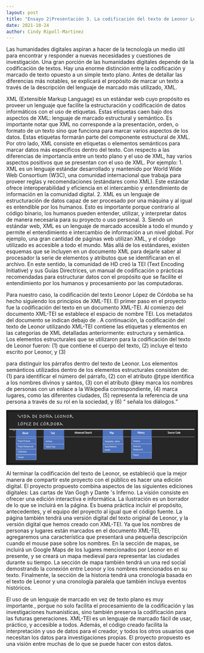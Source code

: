 ```yaml
---
layout: post
title: "Ensayo 2|Presentación 3. La codificación del texto de Leonor López de Córdoba."
date: 2021-10-24
author: Cindy Ripoll-Martinez 
---
```


  Las humanidades digitales aspiran a hacer de la tecnología un medio útil para encontrar y responder a nuevas necesidades y cuestiones de investigación. Una gran porción de las humanidades digitales depende de la codificación de textos. Hay una enorme distinción entre la codificación y marcado de texto opuesto a un simple texto plano. Antes de detallar las diferencias más notables, se explicará el propósito de marcar un texto a través de la descripción del lenguaje de marcado más utilizado, XML. 
  
  XML (Extensible Markup Language) es un estándar web cuyo  propósito es proveer un lenguaje que facilite la estructuración y codificación de datos informáticos  con el uso de etiquetas. Estas etiquetas caen bajo dos aspectos de XML: lenguaje de marcado estructural y semántico. Es importante notar que XML no corresponde a la presentación, orden, o formato de un texto sino que funciona para marcar varios aspectos de los datos. Estas etiquetas formarán parte del componente estructural de XML. Por otro lado, XML consiste en etiquetas o elementos semánticos para marcar datos más específicos dentro del texto. Con respecto a las diferencias de importancia entre un texto plano y el uso de XML, hay varios aspectos positivos que se presentan con el uso de XML. Por ejemplo:
    1. XML es un lenguaje estándar  desarrollado y mantenido por World Wide Web Consortium (W3C), una comunidad internacional que trabaja para proveer reglas y recomendaciones (estándares como XML). Este estándar ofrece interoperabilidad y eficiencia en el intercambio y entendimiento de información en la comunidad digital. 
    2. XML es un lenguaje de estructuración de datos capaz de ser procesado por una máquina y al igual es entendible por los humanos. Esto es importante porque contrario al código binario, los humanos pueden entender, utilizar, y interpretar datos de manera necesaria para su proyecto o uso personal. 
    3. Siendo un estándar web, XML es un lenguaje de marcado accesible a todo el mundo y permite el entendimiento e intercambio de información a un nivel global. Por ejemplo, una gran cantidad de páginas web utilizan XML, y el código utilizado es accesible a todo el mundo. 
  Más allá de los estándares, existen esquemas que se incluyen en un documento XML para dejarle saber al procesador la serie de elementos y atributos que se identificaran en el archivo. En este sentido, la comunidad de HD creó la  TEI (Text Encoding Initiative) y sus  Guías Directrices, un manual de codificación o prácticas recomendadas para estructurar datos con el propósito que se facilite el entendimiento por los humanos y procesamiento por las computadoras. 
  
  Para nuestro caso, la codificación  del texto Leonor López de Córdoba se ha hecho siguiendo  los principios de  XML-TEI. El primer paso en el proyecto fue la codificación del texto en un documento XML-TEI. Al comienzo del documento XML-TEI se establece el espacio de nombre TEI. Los metadatos del documento se indican debajo de <TEIHeader>.  A continuación, la codificación del texto de Leonor utilizando XML-TEI contiene las etiquetas y elementos en las categorías de XML detalladas anteriormente: estructura y semántica. Los elementos estructurales que se utilizaron para la codificación del texto de Leonor fueron: (1) <text> que contiene el cuerpo del texto, (2) <body> incluye el texto escrito por Leonor, y (3) <p> para distinguir los párrafos dentro del texto de Leonor. Los elementos semánticos utilizados dentro de los elementos estructurales consisten de: (1) <num> para identificar el número del párrafo, (2) <name> con el atributo @type identifica a los nombres divinos y santos, (3) <persName> con el atributo @key marca los nombres de personas con un enlace a la Wikipedia correspondiente, (4) <placeName> marca lugares, como las diferentes ciudades, (5) <roleName> representa la referencia de una persona a través de su rol en la sociedad, y (6) <q> señala los diálogos. 

<img src="/assets/images/img/005.png" align="center" border="5px solid #000000">

Al terminar la codificación del texto de Leonor, se estableció que la mejor manera de compartir este proyecto con el público es hacer una edición digital. El proyecto propuesto combina aspectos de las siguientes ediciones digitales: Las cartas de Van Gogh y Dante 's Inferno. La visión consiste en ofrecer una edición interactiva e informática. La ilustración es un borrador de lo que se incluirá en la página. Es buena práctica incluir el propósito, antecedentes, y el equipo del proyecto al igual que el código fuente. La página también tendrá una versión digital del texto original de Leonor, y la versión digital que hemos creado con XML-TEI. Ya que los nombres de personas y lugares están marcados en el documento XML-TEI, agregaremos una característica que presentará una pequeña descripción cuando el mouse pase sobre los nombres. En la sección de mapas, se incluirá un Google Maps de los lugares mencionados por Leonor en el presente, y se creará un mapa medieval para representar las ciudades durante su tiempo. La sección de mapa también tendrá un una red social  demostrando la conexión entre Leonor y los nombres mencionados en su texto.  Finalmente, la sección de la historia tendrá una cronología basada en el texto de Leonor y una cronología paralela  que también incluya eventos históricos. 
	
El uso de un lenguaje de marcado en vez de texto plano es muy importante., porque no solo facilita el procesamiento de la codificación y las investigaciones humanísticas, sino también preserva la codificación para las futuras generaciones. XML-TEI es un lenguaje de marcado fácil de usar, práctico, y accesible a todos. Además, el código creado facilita la interpretación y uso de datos para el creador, y todos los otros usuarios que necesitan los datos para investigaciones propias. El proyecto propuesto es una visión entre muchas de lo que se puede hacer con estos datos.
